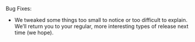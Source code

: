 Bug Fixes:

 * We tweaked some things too small to notice or too difficult to explain. We’ll return you to your regular, more interesting types of release next time (we hope).